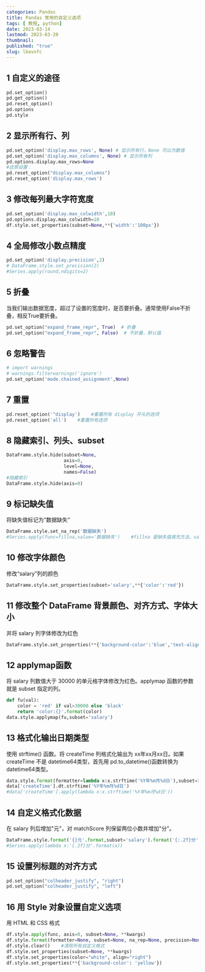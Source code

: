 ```yaml
---
categories: Pandas
title: Pandas 常用的自定义选项
tags: [ 教程, python]
date: 2023-03-14
lastmod: 2023-03-20
thumbnail: 
published: "true"
slug: lbavnfc
---
```



## 1 自定义的途径  

```python
pd.set_option()
pd.get_option()
pd.reset_option()
pd.options
pd.style
```

## 2 显示所有行、列  

```python
pd.set_option('display.max_rows', None) # 显示所有行，None 可以为数值
pd.set_option('display.max_columns', None) # 显示所有列
pd.options.display.max_rows=None  
#还原设置：
pd.reset_option("display.max_columns")
pd.reset_option('display.max_rows')
```

## 3 修改每列最大字符宽度  

```python
pd.set_option('display.max_colwidth',10)
pd.options.display.max_colwidth=10
df.style.set_properties(subset=None,**{'width':'100px'})
```

## 4 全局修改小数点精度  

```python
pd.set_option('display.precision',2)
# DataFrame.style.set_precision(2)
#Series.apply(round,ndigits=2)
```

## 5 折叠  

当我们输出数据宽度，超过了设置的宽度时，是否要折叠。通常使用False不折叠，相反True要折叠。  

```python
pd.set_option("expand_frame_repr", True)  # 折叠
pd.set_option("expand_frame_repr", False)  # 不折叠，默认值
```

## 6 忽略警告  

```python
# import warnings
# warnings.filterwarnings('ignore')
pd.set_option('mode.chained_assignment',None)
```

## 7 重置  

```python
pd.reset_option('^display')    #重置所有 display 开头的选项
pd.reset_option('all')    #重置所有选项
```

## 8 隐藏索引、列头、subset  

```python
DataFrame.style.hide(subset=None,
                     axis=0,
                     level=None,
                     names=False)
#隐藏索引
DataFrame.style.hide(axis=0)
```

## 9 标记缺失值  

将缺失值标记为“数据缺失“  

```python
DataFrame.style.set_na_rep('数据缺失')
#Series.apply(func=fillna,value='数据缺失')    #fillna 是缺失值填充方法，value 是传递给 fillna的参数
```

## 10 修改字体颜色  

修改“salary”列的颜色  

```python
DataFrame.style.set_properties(subset='salary',**{'color':'red'})
```

## 11 修改整个 DataFrame 背景颜色、对齐方式、字体大小  

并将 salary 列字体修改为红色  

```python
DataFrame.style.set_properties(**{'background-color':'blue','text-align':'center','font-size':'13px','color':'red'}).set_properties(subset='salary',**{'color':'red'})
```

## 12 applymap函数  

将 salary 列数值大于 30000 的单元格字体修改为红色。applymap 函数的参数就是 subset 指定的列。  

```python
def fu(val):
    color = 'red' if val>30000 else 'black'
    return 'color:{}'.format(color)
data.style.applymap(fu,subset='salary')
```

## 13 格式化输出日期类型  

使用 strftime() 函数。将 createTime 列格式化输出为 xx年xx月xx日。如果 createTime 不是 datetime64类型，首先用 pd.to_datetime()函数转换为datetime64类型。  

```python
data.style.format(formatter=lambda x:x.strftime('%Y年%m月%d日'),subset=['createTime'])
data['createTime'].dt.strftime('%Y年%m月%d日')
#data['createTime'].apply(lambda x:x.strftime('%Y年%m月%d日'))
```

## 14 自定义格式化数据  

在 salary 列后增加"元"，对 matchScore 列保留两位小数并增加"分"。  

```python
DataFrame.style.format('{}元'.format,subset='salary').format('{:.2f}分'.format,subset='matchScore')
#Series.apply(lambda x:'{.2f}分'.format(x))
```

## 15 设置列标题的对齐方式  

```python
pd.set_option("colheader_justify", "right")
pd.set_option("colheader_justify", "left")
```

## 16 用 Style 对象设置自定义选项

用 HTML 和 CSS 格式 

```python
df.style.apply(func, axis=0, subset=None, **kwargs)
df.style.format(formatter=None, subset=None, na_rep=None, precision=None, decimal='.', thousands=None, escape=None, hyperlinks=None))
df.style.clear()    #清除所有自定义格式  
df.style.set_properties(subset=None, **kwargs)
df.style.set_properties(color="white", align="right")  
df.style.set_properties(**{'background-color': 'yellow'})
```








